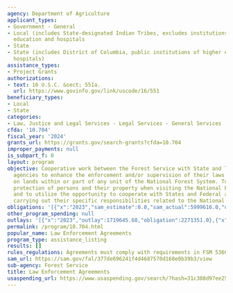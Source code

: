 ```yaml
---
agency: Department of Agriculture
applicant_types:
- Government - General
- Local (includes State-designated Indian Tribes, excludes institutions of higher
  education and hospitals
- State
- State (includes District of Columbia, public institutions of higher education and
  hospitals)
assistance_types:
- Project Grants
authorizations:
- text: 16 U.S.C. &sect; 551a.
  url: https://www.govinfo.gov/link/uscode/16/551
beneficiary_types:
- Local
- State
categories:
- Law, Justice and Legal Services - Legal Services - General Services
cfda: '10.704'
fiscal_year: '2024'
grants_url: https://grants.gov/search-grants?cfda=10.704
improper_payments: null
is_subpart_f: 0
layout: program
objective: Cooperative work between the Forest Service with State and local law enforcement
  agencies to enhance the enforcement and/or supervision of their laws or ordinances
  on lands within or part of any unit of the National Forest System. To increase the
  protection of persons and their property when visiting the National Forest System,
  and to utilize the opportunity to cooperate with States and Federal agencies in
  carrying out their specific responsibilities related to the National Forest System.
obligations: '[{"x":"2023","sam_estimate":0.0,"sam_actual":5999616.0,"usa_spending_actual":5246556.02},{"x":"2024","sam_estimate":0.0,"sam_actual":3799548.0,"usa_spending_actual":3808048.02},{"x":"2025","sam_estimate":0.0,"sam_actual":4000000.0,"usa_spending_actual":252888.5}]'
other_program_spending: null
outlays: '[{"x":"2023","outlay":1719645.68,"obligation":2271351.0},{"x":"2024","outlay":636682.26,"obligation":854975.0},{"x":"2025","outlay":4283.98,"obligation":144798.98}]'
permalink: /program/10.704.html
popular_name: Law Enforcement Agreements
program_type: assistance_listing
results: []
rules_regulations: Agreements must comply with requirements in FSM 5360, Law Enforcement.
sam_url: https://sam.gov/fal/377de696241f4d4687570d168e0b39b3/view
sub-agency: Forest Service
title: Law Enforcement Agreements
usaspending_url: https://www.usaspending.gov/search/?hash=31c308d97ee25bbfdf29c8cfce072b6f
---
```

